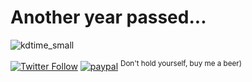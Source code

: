 # Another year passed...

![kdtime_small](https://user-images.githubusercontent.com/18072680/134333388-2f26b71d-c914-4995-8d15-ef57e909d245.gif)

[![Twitter Follow](https://img.shields.io/twitter/follow/Vaniacer?style=social)](https://twitter.com/Vaniacer)
[![paypal](https://img.shields.io/badge/Donate-PayPal-green.svg)](https://paypal.me/sshto?locale.x=en_US) <sup>Don't hold yourself, buy me a beer)</sup>
